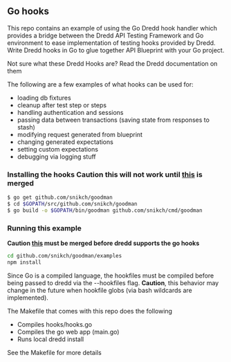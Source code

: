 
## Go hooks

This repo contains an example of using the Go Dredd hook handler which provides a bridge between the Dredd API Testing Framework and Go environment to ease implementation of testing hooks provided by Dredd. Write Dredd hooks in Go to glue together API Blueprint with your Go project.

Not sure what these Dredd Hooks are? Read the Dredd documentation on them

The following are a few examples of what hooks can be used for:

- loading db fixtures
- cleanup after test step or steps
- handling authentication and sessions
- passing data between transactions (saving state from responses to stash)
- modifying request generated from blueprint
- changing generated expectations
- setting custom expectations
- debugging via logging stuff

### Installing the hooks **Caution this will not work until [this](https://github.com/snikch/goodman/pull/5) is merged**

```bash
$ go get github.com/snikch/goodman
$ cd $GOPATH/src/github.com/snikch/goodman
$ go build -o $GOPATH/bin/goodman github.com/snikch/cmd/goodman
```


### Running this example

**Caution [this](https://github.com/apiaryio/dredd/pull/505) must be merged before dredd supports the go hooks**

```bash
cd github.com/snikch/goodman/examples
npm install
```

Since Go is a compiled language, the hookfiles must be compiled before being passed to dredd via the --hookfiles flag.  **Caution**, this behavior may change in the future when hookfile globs (via bash wildcards are implemented).

The Makefile that comes with this repo does the following
- Compiles hooks/hooks.go
- Compiles the go web app (main.go)
- Runs local dredd install 

See the Makefile for more details
